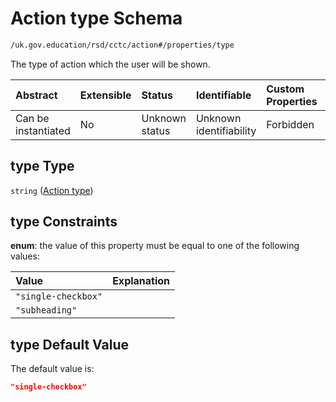 # Action type Schema

```txt
/uk.gov.education/rsd/cctc/action#/properties/type
```

The type of action which the user will be shown.

| Abstract            | Extensible | Status         | Identifiable            | Custom Properties | Additional Properties | Access Restrictions | Defined In                                                                                    |
| :------------------ | :--------- | :------------- | :---------------------- | :---------------- | :-------------------- | :------------------ | :-------------------------------------------------------------------------------------------- |
| Can be instantiated | No         | Unknown status | Unknown identifiability | Forbidden         | Allowed               | none                | [action.schema.json\*](../../app/workflows/schemas/action.schema.json "open original schema") |

## type Type

`string` ([Action type](action-properties-action-type.md))

## type Constraints

**enum**: the value of this property must be equal to one of the following values:

| Value               | Explanation |
| :------------------ | :---------- |
| `"single-checkbox"` |             |
| `"subheading"`      |             |

## type Default Value

The default value is:

```json
"single-checkbox"
```
